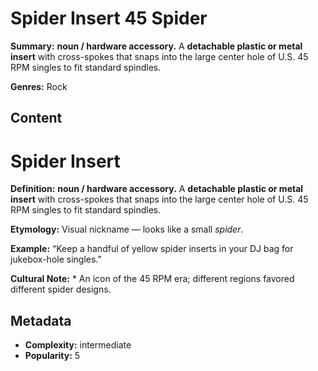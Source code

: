 # Spider Insert 45 Spider

**Summary:** **noun / hardware accessory.** A **detachable plastic or metal insert** with cross-spokes that snaps into the large center hole of U.S. 45 RPM singles to fit standard spindles.

**Genres:** Rock

## Content

# Spider Insert

**Definition:** **noun / hardware accessory.** A **detachable plastic or metal insert** with cross-spokes that snaps into the large center hole of U.S. 45 RPM singles to fit standard spindles.

**Etymology:** Visual nickname — looks like a small *spider*.

**Example:** “Keep a handful of yellow spider inserts in your DJ bag for jukebox-hole singles.”

**Cultural Note:** * An icon of the 45 RPM era; different regions favored different spider designs.

## Metadata

- **Complexity:** intermediate
- **Popularity:** 5
